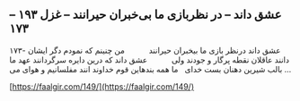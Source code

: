 ## عشق داند – در نظربازی ما بی‌خبران حیرانند – غزل ۱۹۳ – ۱۷۳


۱۷۳- عشق داند درنظر بازی ما بیخبران حیرانند           من چنینم که نمودم دگر ایشان دانند عاقلان نقطه پرگار و جودند ولی           عشق داند که درین دایره سرگردانند عهد ما بالب شیرین دهنان بست خدای   ما همه بندهاین قوم خداوند انند مفلسانیم و هوای می &#8230;

[https://faalgir.com/149/](https://faalgir.com/149/) 